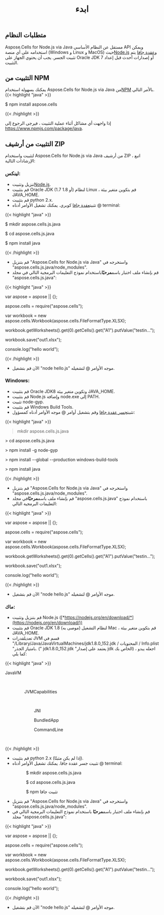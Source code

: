 ﻿---
title: ابدء
type: docs
weight: 5
url: /ar/nodejs-java/getting-started/
keywords: nodejs, excel, instal
description: الإعداد Aspose.Cells for Node.js via Java وإرشادات التثبيت
---
## **متطلبات النظام**
 Aspose.Cells for Node.js via Java مستقل عن النظام الأساسي API ويمكن استخدامه على أي منصة (Windows و Linux و MacOS) حيث[Node.js](https://nodejs.org/en/download/) و[عقدة جافا](https://github.com/joeferner/node-java) يتم تثبيت الجسر. يجب أن يحتوي الجهاز على Oracle JDK 7 أو إصدارات أحدث قبل إعداد التثبيت.
## **التثبيت من NPM**
 يمكنك بسهولة استخدام Aspose.Cells for Node.js via Java من[NPM](https://www.npmjs.com/package/aspose.cells) بالأمر التالي.
{{< highlight "java" >}}

 $ npm install aspose.cells

{{< /highlight >}}

إذا واجهت أي مشاكل أثناء عملية التثبيت ، فيرجى الرجوع إلى https://www.npmjs.com/package/java.

## **التثبيت من أرشيف ZIP**
لتثبيت واستخدام Aspose.Cells for Node.js via Java من أرشيف ZIP ، اتبع الإرشادات التالية:
### **لينكس:**
-  تنزيل وتثبيت[Node.js](https://nodejs.org/en/download/).
- قم بتثبيت Oracle JDK (1.7 أو 1.8) لنظام Linux ، قم بتكوين متغير بيئة JAVA_HOME.
- قم بتثبيت python 2.x.
-  تثبيت[عقدة جافا](https://github.com/joeferner/node-java) كوبري. يمكنك تشغيل الأوامر أدناه @ terminal:



{{< highlight "java" >}}

 $ mkdir aspose.cells.js.java

$ cd aspose.cells.js.java

$ npm install java

{{< /highlight >}}



- قم بتنزيل "Aspose.Cells for Node.js via Java" واستخرجه في "aspose.cells.js.java/node_modules".
- قم بإنشاء ملف اختبار باسم**مرحبًا**باستخدام نموذج التعليمات البرمجية التالي في مجلد "aspose.cells.js.java":

{{< highlight "java" >}}

 var aspose = aspose || {};

aspose.cells = require("aspose.cells");

var workbook = new aspose.cells.Workbook(aspose.cells.FileFormatType.XLSX);

workbook.getWorksheets().get(0).getCells().get("A1").putValue("testin...");

workbook.save("out1.xlsx");

console.log("hello world");

{{< /highlight >}}

- الآن قم بتشغيل "node hello.js" موجه الأوامر @ لتشغيله.
### **Windows:**
- قم بتثبيت Oracle JDK8 وتكوين متغير بيئة JAVA_HOME.
- قم بتثبيت Node.js وإضافة node.exe إلى PATH.
- تثبيت node-gyp.
- قم بتثبيت Windows Build Tools.
-  تثبيت[جسر عقدة جافا](https://www.npmjs.com/package/java) وقم بتشغيل أوامر @ موجه الأوامر أدناه كمسؤول:



{{< highlight "java" >}}

 > mkdir aspose.cells.js.java

\> cd aspose.cells.js.java

\> npm install -g node-gyp

\> npm install --global --production windows-build-tools

\> npm install java

{{< /highlight >}}

- قم بتنزيل "Aspose.Cells for Node.js via Java" واستخرجه في "aspose.cells.js.java/node_modules".
-  قم بإنشاء ملف باسم**مرحبًا**في مجلد "aspose.cells.js.java" باستخدام نموذج التعليمات البرمجية التالي:

{{< highlight "java" >}}

 var aspose = aspose || {};

aspose.cells = require("aspose.cells");

var workbook = new aspose.cells.Workbook(aspose.cells.FileFormatType.XLSX);

workbook.getWorksheets().get(0).getCells().get("A1").putValue("testin...");

workbook.save("out1.xlsx");

console.log("hello world");

{{< /highlight >}}

- الآن قم بتشغيل "node hello.js" موجه الأوامر @ لتشغيله.
### **ماك:**
- قم بتنزيل وتثبيت Node.js ([*https://nodejs.org/en/download/*](https://nodejs.org/en/download/))
- قم بتثبيت Oracle JDK 1.8 (موصى به) لنظام التشغيل Mac ، قم بتكوين متغير بيئة JAVA_HOME.
-  تعديل<key>قدرات JVM</key> قسم في "/Library/Java/JavaVirtualMachines/jdk1.8.0_152.jdk / المحتويات / Info.plist "بامتياز الجذر. (" jdk1.8.0_152.jdk "يعتمد على إصدار jdk الخاص بك) ، اجعله يبدو كما يلي:



{{< highlight "java" >}}

 <key>JavaVM</key>

        <dict>

                <key>JVMCapabilities</key>

                <array>

                        <string>JNI</string>

                        <string>BundledApp</string>

                        <string>CommandLine</string>

                </array>

{{< /highlight >}}



- قم بتثبيت python 2.x (إذا لم يكن مثبتًا).
- تثبيت جسر عقدة جافا. يمكنك تشغيل الأوامر أدناه @ terminal:

`         ` $ mkdir aspose.cells.js.java

`         ` $ cd aspose.cells.js.java

`         ` $ npm تثبيت جافا

- قم بتنزيل "Aspose.Cells for Node.js via Java" واستخرجه في "aspose.cells.js.java/node_modules".
-  قم بإنشاء ملف اختبار باسم**مرحبًا** باستخدام نموذج التعليمات البرمجية التالي في مجلد "aspose.cells.js.java":



{{< highlight "java" >}}

 var aspose = aspose || {};

aspose.cells = require("aspose.cells");

var workbook = new aspose.cells.Workbook(aspose.cells.FileFormatType.XLSX);

workbook.getWorksheets().get(0).getCells().get("A1").putValue("testin...");

workbook.save("out1.xlsx");

console.log("hello world");

{{< /highlight >}}

- الآن قم بتشغيل "node hello.js" موجه الأوامر @ لتشغيله.

